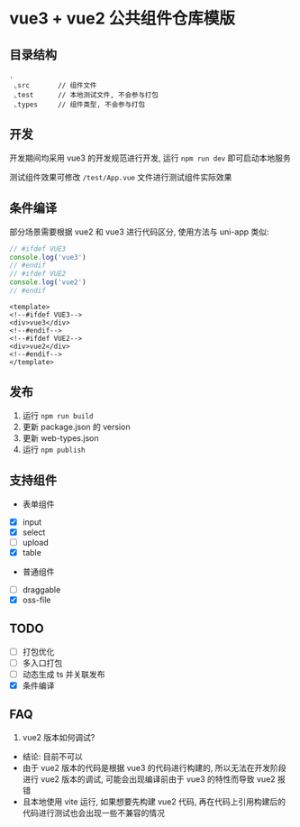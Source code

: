 # vue3 + vue2 公共组件仓库模版

## 目录结构
```
.
 ⌞src       // 组件文件
 ⌞test      // 本地测试文件, 不会参与打包
 ⌞types     // 组件类型, 不会参与打包
```


## 开发
开发期间均采用 vue3 的开发规范进行开发, 运行 `npm run dev` 即可启动本地服务

测试组件效果可修改 `/test/App.vue` 文件进行测试组件实际效果

## 条件编译
部分场景需要根据 vue2 和 vue3 进行代码区分, 使用方法与 uni-app 类似: 
```javascript
// #ifdef VUE3
console.log('vue3')
// #endif
// #ifdef VUE2
console.log('vue2')
// #endif
```

```vue
<template>
<!--#ifdef VUE3-->
<div>vue3</div>
<!--#endif-->
<!--#ifdef VUE2-->
<div>vue2</div>
<!--#endif-->
</template>
```

## 发布
1. 运行 `npm run build`
2. 更新 package.json 的 version
3. 更新 web-types.json
4. 运行 `npm publish`

## 支持组件
- 表单组件
- [x] input
- [x] select
- [ ] upload
- [x] table

- 普通组件
- [ ] draggable
- [x] oss-file

## TODO
- [ ] 打包优化
- [ ] 多入口打包
- [ ] 动态生成 ts 并关联发布
- [x] 条件编译

## FAQ
1. vue2 版本如何调试?
- 结论: 目前不可以
- 由于 vue2 版本的代码是根据 vue3 的代码进行构建的, 所以无法在开发阶段进行 vue2 版本的调试, 可能会出现编译前由于 vue3 的特性而导致 vue2 报错
- 且本地使用 vite 运行, 如果想要先构建 vue2 代码, 再在代码上引用构建后的代码进行测试也会出现一些不兼容的情况

